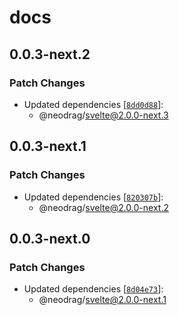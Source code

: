 # docs

## 0.0.3-next.2

### Patch Changes

- Updated dependencies [[`8dd0d88`](https://github.com/PuruVJ/neodrag/commit/8dd0d88ff0458c0bd6d20e3649371fdf732c9ebb)]:
  - @neodrag/svelte@2.0.0-next.3

## 0.0.3-next.1

### Patch Changes

- Updated dependencies [[`820307b`](https://github.com/PuruVJ/neodrag/commit/820307b9e2ed5884b2c4d167ba2f7ae2bad14f87)]:
  - @neodrag/svelte@2.0.0-next.2

## 0.0.3-next.0

### Patch Changes

- Updated dependencies [[`8d04e73`](https://github.com/PuruVJ/neodrag/commit/8d04e7327c81ad345610bdc87bcf0f8b6a40fa9e)]:
  - @neodrag/svelte@2.0.0-next.1
